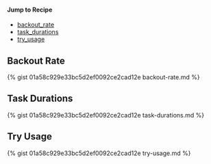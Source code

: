 #### Jump to Recipe
* [backout_rate](#backout-rate)  
* [task_durations](#task-durations)  
* [try_usage](#try-usage)  

## Backout Rate
{% gist 01a58c929e33bc5d2ef0092ce2cad12e backout-rate.md %}

## Task Durations
{% gist 01a58c929e33bc5d2ef0092ce2cad12e task-durations.md %}

## Try Usage
{% gist 01a58c929e33bc5d2ef0092ce2cad12e try-usage.md %}
